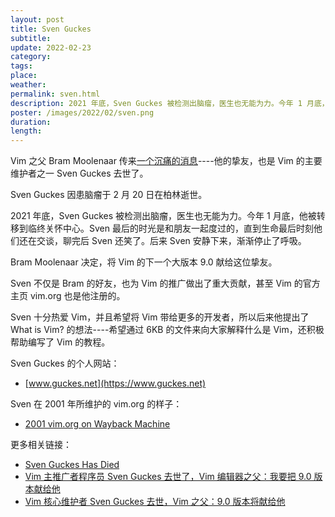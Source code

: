 ```yaml
---
layout: post
title: Sven Guckes
subtitle: 
update: 2022-02-23
category: 
tags: 
place: 
weather: 
permalink: sven.html
description: 2021 年底，Sven Guckes 被检测出脑瘤，医生也无能为力。今年 1 月底，他被转移到临终关怀中心。Sven 最后的时光是和朋友一起度过的，直到生命最后时刻他们还在交谈，聊完后 Sven 还笑了。后来 Sven 安静下来，渐渐停止了呼吸。Bram Moolenaar 决定，将 Vim 的下一个大版本 9.0 献给这位挚友。
poster: /images/2022/02/sven.png
duration: 
length: 
---
```


Vim 之父 Bram Moolenaar 传来[一个沉痛的消息](https://groups.google.com/g/vim_announce/c/MJBKVd-xrEE)----他的挚友，也是 Vim 的主要维护者之一 Sven Guckes 去世了。

Sven Guckes 因患脑瘤于 2 月 20 日在柏林逝世。

2021 年底，Sven Guckes 被检测出脑瘤，医生也无能为力。今年 1 月底，他被转移到临终关怀中心。Sven 最后的时光是和朋友一起度过的，直到生命最后时刻他们还在交谈，聊完后 Sven 还笑了。后来 Sven 安静下来，渐渐停止了呼吸。

Bram Moolenaar 决定，将 Vim 的下一个大版本 9.0 献给这位挚友。

Sven 不仅是 Bram 的好友，也为 Vim 的推广做出了重大贡献，甚至 Vim 的官方主页 vim.org 也是他注册的。

Sven 十分热爱 Vim，并且希望将 Vim 带给更多的开发者，所以后来他提出了 What is Vim? 的想法----希望通过 6KB 的文件来向大家解释什么是 Vim，还积极帮助编写了 Vim 的教程。

Sven Guckes 的个人网站：

- [www.guckes.net](https://www.guckes.net)
  
Sven 在 2001 年所维护的 vim.org 的样子：

- [2001 vim.org on Wayback Machine](https://web.archive.org/web/20010301154434/http://www.vim.org/)

更多相关链接：

- [Sven Guckes Has Died](https://news.ycombinator.com/item?id=30410077)
- [Vim 主推广者程序员 Sven Guckes 去世了，Vim 编辑器之父：我要把 9.0 版本献给他](https://www.ithome.com/0/604/211.htm)
- [Vim 核心维护者 Sven Guckes 去世，Vim 之父：9.0 版本将献给他](https://www.oschina.net/news/183696/vim-main-promoter-programmer-sven-guckes-passed-away)